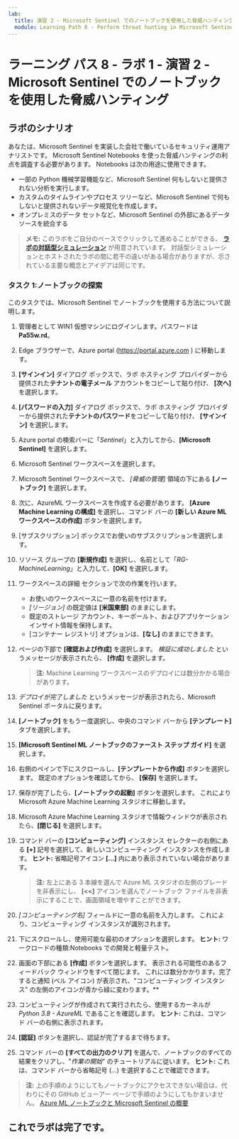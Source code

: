 ```yaml
---
lab:
  title: 演習 2 - Microsoft Sentinel でのノートブックを使用した脅威ハンティング
  module: Learning Path 8 - Perform threat hunting in Microsoft Sentinel
---
```


# ラーニング パス 8 - ラボ 1 - 演習 2 - Microsoft Sentinel でのノートブックを使用した脅威ハンティング

## ラボのシナリオ

あなたは、Microsoft Sentinel を実装した会社で働いているセキュリティ運用アナリストです。 Microsoft Sentinel Notebooks を使った脅威ハンティングの利点を調査する必要があります。 Notebooks は次の用途に使用できます。

- 一部の Python 機械学習機能など、Microsoft Sentinel 何もしないと提供されない分析を実行します。
- カスタムのタイムラインやプロセス ツリーなど、Microsoft Sentinel で何もしないと提供されないデータ視覚化を作成します。
- オンプレミスのデータ セットなど、Microsoft Sentinel の外部にあるデータ ソースを統合する

>**メモ:** このラボをご自分のペースでクリックして進めることができる、 **[ラボの対話型シミュレーション](https://mslabs.cloudguides.com/guides/SC-200%20Lab%20Simulation%20-%20Hunt%20for%20threats%20using%20notebooks%20in%20Microsoft%20Sentinel)** が用意されています。 対話型シミュレーションとホストされたラボの間に若干の違いがある場合がありますが、示されている主要な概念とアイデアは同じです。 

### タスク 1:ノートブックの探索

このタスクでは、Microsoft Sentinel でノートブックを使用する方法について説明します。

1. 管理者として WIN1 仮想マシンにログインします。パスワードは**Pa55w.rd**。  

1. Edge ブラウザーで、Azure portal (https://portal.azure.com ) に移動します。

1. **[サインイン]** ダイアログ ボックスで、ラボ ホスティング プロバイダーから提供された**テナントの電子メール** アカウントをコピーして貼り付け、 **[次へ]** を選択します。

1. **[パスワードの入力]** ダイアログ ボックスで、ラボ ホスティング プロバイダーから提供された**テナントのパスワード**をコピーして貼り付け、 **[サインイン]** を選択します。

1. Azure portal の検索バーに「*Sentinel*」と入力してから、**[Microsoft Sentinel]** を選択します。

1. Microsoft Sentinel ワークスペースを選択します。

1. Microsoft Sentinel ワークスペースで、 *[脅威の管理]* 領域の下にある **[ノートブック]** を選択します。

1. 次に、AzureML ワークスペースを作成する必要があります。 **[Azure Machine Learning の構成]** を選択し、コマンド バーの **[新しい Azure ML ワークスペースの作成]** ボタンを選択します。

1. [サブスクリプション] ボックスでお使いのサブスクリプションを選択します。

1. リソース グループの **[新規作成]** を選択し、名前として「*RG-MachineLearning*」と入力して、**[OK]** を選択します。 

1. ワークスペースの詳細 セクションで次の作業を行います。

     - お使いのワークスペースに一意の名前を付けます。
     - *[リージョン]* の既定値は **[米国東部]** のままにします。
     - 既定のストレージ アカウント、キーボールト、およびアプリケーション インサイト情報を保持します。
     - [コンテナー レジストリ] オプションは、**[なし]** のままにできます。

1. ページの下部で **[確認および作成]** を選択します。 *検証に成功しました* というメッセージが表示されたら、 **[作成]** を選択します。 

     >**注:**  Machine Learning ワークスペースのデプロイには数分かかる場合があります。

1. *デプロイが完了しました* というメッセージが表示されたら、Microsoft Sentinel ポータルに戻ります。

1. **[ノートブック]** をもう一度選択し、中央のコマンド バーから **[テンプレート]** タブを選択します。 

1. **[Microsoft Sentinel ML ノートブックのファースト ステップ ガイド]** を選択します。 

1. 右側のペインで下にスクロールし、**[テンプレートから作成]** ボタンを選択します。 既定のオプションを確認してから、 **[保存]** を選択します。

1. 保存が完了したら、**[ノートブックの起動]** ボタンを選択します。 これにより Microsoft Azure Machine Learning スタジオに移動します。

1. Microsoft Azure Machine Learning スタジオで情報ウィンドウが表示されたら、**[閉じる]** を選択します。

1. コマンド バーの **[コンピューティング]** インスタンス セレクターの右側にある **[+]** 記号を選択して、新しいコンピューティング インスタンスを作成します。 **ヒント:** 省略記号アイコン **[...]** 内にあり表示されていない場合があります。

     >**注:** 左上にある 3 本線を選んで Azure ML スタジオの左側のブレードを非表示にし、 **[<<]** アイコンを選んでノートブック ファイルを非表示にすることで、画面領域を増やすことができます。

1. *[コンピューティング名]* フィールドに一意の名前を入力します。 これにより、コンピューティング インスタンスが識別されます。

1. 下にスクロールし、使用可能な最初のオプションを選択します。 **ヒント:** ワークロードの種類:Notebooks での開発と軽量テスト。

1. 画面の下部にある **[作成]** ボタンを選択します。 表示される可能性のあるフィードバック ウィンドウをすべて閉じます。 これには数分かかります。完了すると通知 (ベル アイコン) が表示され、"コンピューティング インスタンス" の左側のアイコンが青から緑に変わります。**

1. コンピューティングが作成されて実行されたら、使用するカーネルが *Python 3.8 - AzureML* であることを確認します。 **ヒント:** これは、コマンド バーの右側に表示されます。

1. **[認証]** ボタンを選択し、認証が完了するまで待ちます。

1. コマンド バーの **[すべての出力のクリア]** を選んで、ノートブックのすべての結果をクリアし、"*作業の開始*" のチュートリアルに従います。 **ヒント:** これは、コマンド バーから省略記号 (...) を選択することで確認できます。

>**注:** 上の手順のようにしてもノートブックにアクセスできない場合は、代わりにその GitHub ビューアー ページで手順のようにしてもかまいません。 [Azure ML ノートブックと Microsoft Sentinel の概要](https://nbviewer.org/github/Azure/Azure-Sentinel-Notebooks/blob/master/A%20Getting%20Started%20Guide%20For%20Azure%20Sentinel%20ML%20Notebooks.ipynb) 

## これでラボは完了です。
